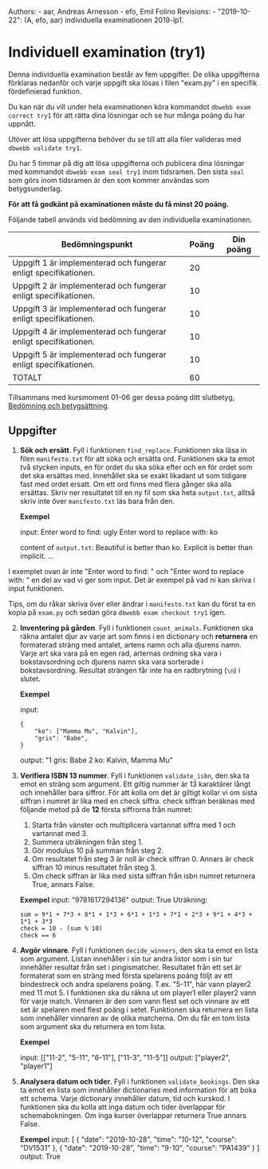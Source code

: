 Authors:
    - aar, Andreas Arnesson
    - efo, Emil Folino
Revisions:
    - "2019-10-22": (A, efo, aar) individuella examinationen 2019-lp1.


Individuell examination (try1)
==================================

Denna individuella examination består av fem uppgifter. De olika uppgifterna förklaras nedanför och varje uppgift ska lösas i filen "exam.py" i en specifik fördefinierad funktion.

Du kan när du vill under hela examinationen köra kommandot `dbwebb exam correct try1` för att rätta dina lösningar och se hur många poäng du har uppnått.

Utöver att lösa uppgifterna behöver du se till att alla filer valideras med `dbwebb validate try1`.

Du har 5 timmar på dig att lösa uppgifterna och publicera dina lösningar med kommandot `dbwebb exam seal try1` inom tidsramen. Den sista `seal` som görs inom tidsramen är den som kommer användas som betygsunderlag.

**För att få godkänt på examinationen måste du få minst 20 poäng.**

Följande tabell används vid bedömning av den individuella examinationen.

| Bedömningspunkt | Poäng | Din poäng |
|-----------------|-------|-----------|
| Uppgift 1 är implementerad och fungerar enligt specifikationen. | 20 | |
| Uppgift 2 är implementerad och fungerar enligt specifikationen. | 10 | |
| Uppgift 3 är implementerad och fungerar enligt specifikationen. | 10 | |
| Uppgift 4 är implementerad och fungerar enligt specifikationen. | 10 | |
| Uppgift 5 är implementerad och fungerar enligt specifikationen. | 10 | |
| TOTALT | 60 | |

Tillsammans med kursmoment 01-06 ger dessa poäng ditt slutbetyg, [Bedömning och betygsättning](http://dbwebb.se/kurser/faq/bedomning-och-betygsattning-individuell).


Uppgifter
---------------------------------

1. **Sök och ersätt**. Fyll i funktionen `find_replace`. Funktionen ska läsa in filen `manifesto.txt` för att söka och ersätta ord. Funktionen ska ta emot två stycken inputs, en för ordet du ska söka efter och en för ordet som det ska ersättas med. Innehållet ska se exakt likadant ut som tidigare fast med ordet ersatt. Om ett ord finns med flera gånger ska alla ersättas. Skriv ner resultatet till en ny fil som ska heta `output.txt`, alltså skriv inte över `manifesto.txt` läs bara från den.

    **Exempel**

    input:
        Enter word to find: ugly
        Enter word to replace with: ko

    content of `output.txt`:
        Beautiful is better than ko.
        Explicit is better than implicit.
        ...

I exemplet ovan är inte "Enter word to find: " och "Enter word to replace with: " en del av vad vi ger som input. Det är exempel på vad ni kan skriva i input funktionen.

Tips, om du råkar skriva över eller ändrar i `manifesto.txt` kan du först ta en kopia på `exam.py` och sedan göra `dbwebb exam checkout try1` igen.



2. **Inventering på gården**. Fyll i funktionen `count_animals`. Funktionen ska räkna antalet djur av varje art som finns i en dictionary och **returnera** en formaterad sträng med antalet, artens namn och alla djurens namn. Varje art ska vara på en egen rad, arternas ordning ska vara i bokstavsordning och djurens namn ska vara sorterade i bokstavsordning. Resultat strängen får inte ha en radbrytning (`\n`) i slutet.  

    **Exempel**

    input:
    ```
    {
        "ko": ["Mamma Mu", "Kalvin"],
        "gris": "Babe",
    }
    ```
    output:
        "1 gris: Babe
         2 ko: Kalvin, Mamma Mu"



3. **Verifiera ISBN 13 nummer**. Fyll i funktionen `validate_isbn`, den ska ta emot en sträng som argument. Ett giltig nummer är 13 karaktärer långt och innehåller bara siffror. För att kolla om det är giltigt kollar vi om sista siffran i numret är lika med en check siffra. check siffran beräknas med följande metod på de **12** första siffrorna från numret:
    1. Starta från vänster och multiplicera vartannat siffra med 1 och vartannat med 3.
    2. Summera uträkningen från steg 1.
    3. Gör modulus 10 på summan från steg 2.
    4. Om resultatet från steg 3 är noll är check siffran 0. Annars är check siffran 10 minus resultatet från steg 3.
    5. Om check siffran är lika med sista siffran från isbn numret returnera True, annars False.

    **Exempel**
    input:
        "9781617294136"
    output:
        True
    Uträkning:
    ```
    sum = 9*1 + 7*3 + 8*1 + 1*3 + 6*1 + 1*3 + 7*1 + 2*3 + 9*1 + 4*3 + 1*1 + 3*3
    check = 10 - (sum % 10)
    check == 6
    ```


4. **Avgör vinnare**. Fyll i funktionen `decide_winners`, den ska ta emot en lista som argument. Listan innehåller i sin tur andra listor som i sin tur innehåller resultat från set i pingismatcher. Resultatet från ett set är formaterat som en sträng med första spelarens poäng följt av ett bindestreck och andra spelarens poäng. T.ex. "5-11", här vann player2 med 11 mot 5. I funktionen ska du räkna ut om player1 eller player2 vann för varje match. Vinnaren är den som vann flest set och vinnare av ett set är spelaren med flest poäng i setet. Funktionen ska returnera en lista som innehåller vinnaren av de olika matcherna. Om du får en tom lista som argument ska du returnera en tom lista.

    **Exempel**

    input:
        [["11-2", "5-11", "6-11"], ["11-3", "11-5"]]
    output:
        ["player2", "player1"]



5. **Analysera datum och tider**. Fyll i funktionen `validate_bookings`. Den ska ta emot en lista som innehåller dictionaries med information för att boka ett schema. Varje dictionary innehåller datum, tid och kurskod. I funktionen ska du kolla att inga datum och tider överlappar för schemabokningen. Om inga kurser överlappar returnera True annars False.

    **Exempel**
    input:
        [
            {
                "date": "2019-10-28", "time": "10-12", "course": "DV1531"
            },
            {
                "date": "2019-10-28", "time": "9-10", "course": "PA1439"
            }
        ]
    output:
        True
